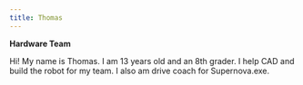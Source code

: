 ```yaml
---
title: Thomas
---
```

**Hardware Team**

Hi! My name is Thomas. I am 13 years old and an 8th grader.
I help CAD and build the robot for my team.
I also am drive coach for Supernova.exe.